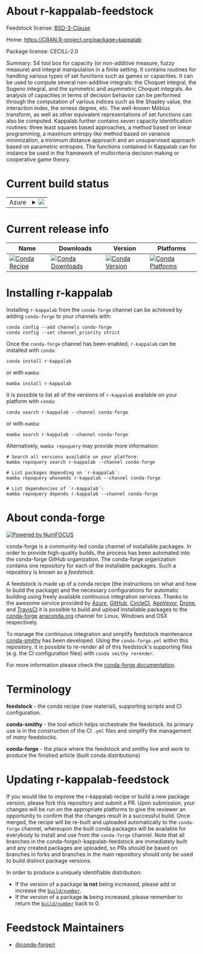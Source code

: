 About r-kappalab-feedstock
==========================

Feedstock license: [BSD-3-Clause](https://github.com/conda-forge/r-kappalab-feedstock/blob/main/LICENSE.txt)

Home: https://CRAN.R-project.org/package=kappalab

Package license: CECILL-2.0

Summary: S4 tool box for capacity (or non-additive measure, fuzzy measure) and integral manipulation in a finite setting. It contains routines for handling various types of set functions such as games or capacities. It can be used to compute several non-additive integrals: the Choquet integral, the Sugeno integral, and the symmetric and asymmetric Choquet integrals. An analysis of capacities in terms of decision behavior can be performed through the computation of various indices such as the Shapley value, the interaction index, the orness degree, etc. The well-known Möbius transform, as well as other equivalent representations of set functions can also be computed. Kappalab further contains seven capacity identification routines: three least squares based approaches, a method based on linear programming, a maximum entropy like method based on variance minimization, a minimum distance approach and an unsupervised approach based on parametric entropies. The functions contained in Kappalab can for instance be used in the framework of multicriteria decision making or cooperative game theory.

Current build status
====================


<table>
    
  <tr>
    <td>Azure</td>
    <td>
      <details>
        <summary>
          <a href="https://dev.azure.com/conda-forge/feedstock-builds/_build/latest?definitionId=2278&branchName=main">
            <img src="https://dev.azure.com/conda-forge/feedstock-builds/_apis/build/status/r-kappalab-feedstock?branchName=main">
          </a>
        </summary>
        <table>
          <thead><tr><th>Variant</th><th>Status</th></tr></thead>
          <tbody><tr>
              <td>linux_64_r_base4.3</td>
              <td>
                <a href="https://dev.azure.com/conda-forge/feedstock-builds/_build/latest?definitionId=2278&branchName=main">
                  <img src="https://dev.azure.com/conda-forge/feedstock-builds/_apis/build/status/r-kappalab-feedstock?branchName=main&jobName=linux&configuration=linux%20linux_64_r_base4.3" alt="variant">
                </a>
              </td>
            </tr><tr>
              <td>linux_64_r_base4.4</td>
              <td>
                <a href="https://dev.azure.com/conda-forge/feedstock-builds/_build/latest?definitionId=2278&branchName=main">
                  <img src="https://dev.azure.com/conda-forge/feedstock-builds/_apis/build/status/r-kappalab-feedstock?branchName=main&jobName=linux&configuration=linux%20linux_64_r_base4.4" alt="variant">
                </a>
              </td>
            </tr><tr>
              <td>osx_64_r_base4.3</td>
              <td>
                <a href="https://dev.azure.com/conda-forge/feedstock-builds/_build/latest?definitionId=2278&branchName=main">
                  <img src="https://dev.azure.com/conda-forge/feedstock-builds/_apis/build/status/r-kappalab-feedstock?branchName=main&jobName=osx&configuration=osx%20osx_64_r_base4.3" alt="variant">
                </a>
              </td>
            </tr><tr>
              <td>osx_64_r_base4.4</td>
              <td>
                <a href="https://dev.azure.com/conda-forge/feedstock-builds/_build/latest?definitionId=2278&branchName=main">
                  <img src="https://dev.azure.com/conda-forge/feedstock-builds/_apis/build/status/r-kappalab-feedstock?branchName=main&jobName=osx&configuration=osx%20osx_64_r_base4.4" alt="variant">
                </a>
              </td>
            </tr><tr>
              <td>win_64_r_base4.3</td>
              <td>
                <a href="https://dev.azure.com/conda-forge/feedstock-builds/_build/latest?definitionId=2278&branchName=main">
                  <img src="https://dev.azure.com/conda-forge/feedstock-builds/_apis/build/status/r-kappalab-feedstock?branchName=main&jobName=win&configuration=win%20win_64_r_base4.3" alt="variant">
                </a>
              </td>
            </tr><tr>
              <td>win_64_r_base4.4</td>
              <td>
                <a href="https://dev.azure.com/conda-forge/feedstock-builds/_build/latest?definitionId=2278&branchName=main">
                  <img src="https://dev.azure.com/conda-forge/feedstock-builds/_apis/build/status/r-kappalab-feedstock?branchName=main&jobName=win&configuration=win%20win_64_r_base4.4" alt="variant">
                </a>
              </td>
            </tr>
          </tbody>
        </table>
      </details>
    </td>
  </tr>
</table>

Current release info
====================

| Name | Downloads | Version | Platforms |
| --- | --- | --- | --- |
| [![Conda Recipe](https://img.shields.io/badge/recipe-r--kappalab-green.svg)](https://anaconda.org/conda-forge/r-kappalab) | [![Conda Downloads](https://img.shields.io/conda/dn/conda-forge/r-kappalab.svg)](https://anaconda.org/conda-forge/r-kappalab) | [![Conda Version](https://img.shields.io/conda/vn/conda-forge/r-kappalab.svg)](https://anaconda.org/conda-forge/r-kappalab) | [![Conda Platforms](https://img.shields.io/conda/pn/conda-forge/r-kappalab.svg)](https://anaconda.org/conda-forge/r-kappalab) |

Installing r-kappalab
=====================

Installing `r-kappalab` from the `conda-forge` channel can be achieved by adding `conda-forge` to your channels with:

```
conda config --add channels conda-forge
conda config --set channel_priority strict
```

Once the `conda-forge` channel has been enabled, `r-kappalab` can be installed with `conda`:

```
conda install r-kappalab
```

or with `mamba`:

```
mamba install r-kappalab
```

It is possible to list all of the versions of `r-kappalab` available on your platform with `conda`:

```
conda search r-kappalab --channel conda-forge
```

or with `mamba`:

```
mamba search r-kappalab --channel conda-forge
```

Alternatively, `mamba repoquery` may provide more information:

```
# Search all versions available on your platform:
mamba repoquery search r-kappalab --channel conda-forge

# List packages depending on `r-kappalab`:
mamba repoquery whoneeds r-kappalab --channel conda-forge

# List dependencies of `r-kappalab`:
mamba repoquery depends r-kappalab --channel conda-forge
```


About conda-forge
=================

[![Powered by
NumFOCUS](https://img.shields.io/badge/powered%20by-NumFOCUS-orange.svg?style=flat&colorA=E1523D&colorB=007D8A)](https://numfocus.org)

conda-forge is a community-led conda channel of installable packages.
In order to provide high-quality builds, the process has been automated into the
conda-forge GitHub organization. The conda-forge organization contains one repository
for each of the installable packages. Such a repository is known as a *feedstock*.

A feedstock is made up of a conda recipe (the instructions on what and how to build
the package) and the necessary configurations for automatic building using freely
available continuous integration services. Thanks to the awesome service provided by
[Azure](https://azure.microsoft.com/en-us/services/devops/), [GitHub](https://github.com/),
[CircleCI](https://circleci.com/), [AppVeyor](https://www.appveyor.com/),
[Drone](https://cloud.drone.io/welcome), and [TravisCI](https://travis-ci.com/)
it is possible to build and upload installable packages to the
[conda-forge](https://anaconda.org/conda-forge) [anaconda.org](https://anaconda.org/)
channel for Linux, Windows and OSX respectively.

To manage the continuous integration and simplify feedstock maintenance
[conda-smithy](https://github.com/conda-forge/conda-smithy) has been developed.
Using the ``conda-forge.yml`` within this repository, it is possible to re-render all of
this feedstock's supporting files (e.g. the CI configuration files) with ``conda smithy rerender``.

For more information please check the [conda-forge documentation](https://conda-forge.org/docs/).

Terminology
===========

**feedstock** - the conda recipe (raw material), supporting scripts and CI configuration.

**conda-smithy** - the tool which helps orchestrate the feedstock.
                   Its primary use is in the construction of the CI ``.yml`` files
                   and simplify the management of *many* feedstocks.

**conda-forge** - the place where the feedstock and smithy live and work to
                  produce the finished article (built conda distributions)


Updating r-kappalab-feedstock
=============================

If you would like to improve the r-kappalab recipe or build a new
package version, please fork this repository and submit a PR. Upon submission,
your changes will be run on the appropriate platforms to give the reviewer an
opportunity to confirm that the changes result in a successful build. Once
merged, the recipe will be re-built and uploaded automatically to the
`conda-forge` channel, whereupon the built conda packages will be available for
everybody to install and use from the `conda-forge` channel.
Note that all branches in the conda-forge/r-kappalab-feedstock are
immediately built and any created packages are uploaded, so PRs should be based
on branches in forks and branches in the main repository should only be used to
build distinct package versions.

In order to produce a uniquely identifiable distribution:
 * If the version of a package **is not** being increased, please add or increase
   the [``build/number``](https://docs.conda.io/projects/conda-build/en/latest/resources/define-metadata.html#build-number-and-string).
 * If the version of a package **is** being increased, please remember to return
   the [``build/number``](https://docs.conda.io/projects/conda-build/en/latest/resources/define-metadata.html#build-number-and-string)
   back to 0.

Feedstock Maintainers
=====================

* [@conda-forge/r](https://github.com/orgs/conda-forge/teams/r/)

